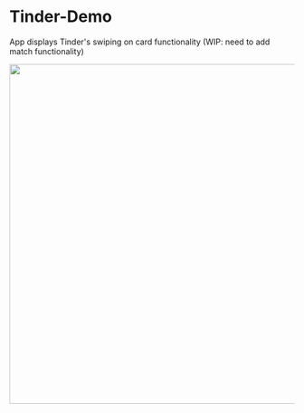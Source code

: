 # Tinder-Demo
App displays Tinder's swiping on card functionality (WIP: need to add match functionality)

<p align="center">
  <img src="https://github.com/colintmurphy/Tinder-Demo/blob/main/gif/ezgif.com-gif-maker.gif" height="600" />
</p>
